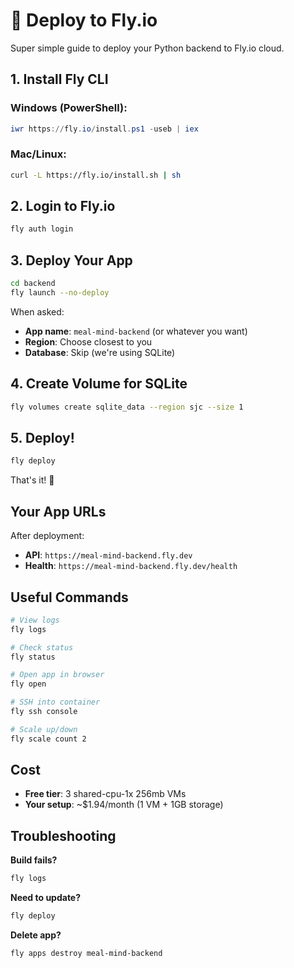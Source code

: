 # 🚀 Deploy to Fly.io

Super simple guide to deploy your Python backend to Fly.io cloud.

## 1. Install Fly CLI

### Windows (PowerShell):
```powershell
iwr https://fly.io/install.ps1 -useb | iex
```

### Mac/Linux:
```bash
curl -L https://fly.io/install.sh | sh
```

## 2. Login to Fly.io

```bash
fly auth login
```

## 3. Deploy Your App

```bash
cd backend
fly launch --no-deploy
```

When asked:
- **App name**: `meal-mind-backend` (or whatever you want)
- **Region**: Choose closest to you
- **Database**: Skip (we're using SQLite)

## 4. Create Volume for SQLite

```bash
fly volumes create sqlite_data --region sjc --size 1
```

## 5. Deploy!

```bash
fly deploy
```

That's it! 🎉

## Your App URLs

After deployment:
- **API**: `https://meal-mind-backend.fly.dev`
- **Health**: `https://meal-mind-backend.fly.dev/health`

## Useful Commands

```bash
# View logs
fly logs

# Check status
fly status

# Open app in browser
fly open

# SSH into container
fly ssh console

# Scale up/down
fly scale count 2
```

## Cost

- **Free tier**: 3 shared-cpu-1x 256mb VMs
- **Your setup**: ~$1.94/month (1 VM + 1GB storage)

## Troubleshooting

**Build fails?**
```bash
fly logs
```

**Need to update?**
```bash
fly deploy
```

**Delete app?**
```bash
fly apps destroy meal-mind-backend
``` 